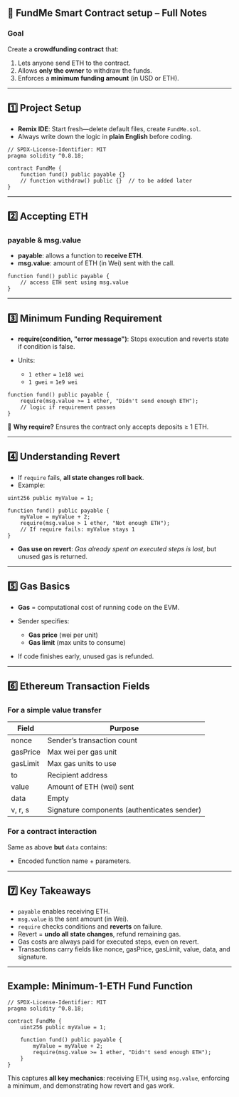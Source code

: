 

## 📝 FundMe Smart Contract setup – Full Notes

### Goal

Create a **crowdfunding contract** that:

1. Lets anyone send ETH to the contract.
2. Allows **only the owner** to withdraw the funds.
3. Enforces a **minimum funding amount** (in USD or ETH).

---

## 1️⃣ Project Setup

* **Remix IDE**: Start fresh—delete default files, create `FundMe.sol`.
* Always write down the logic in **plain English** before coding.

```solidity
// SPDX-License-Identifier: MIT
pragma solidity ^0.8.18;

contract FundMe {
    function fund() public payable {}
    // function withdraw() public {}  // to be added later
}
```

---

## 2️⃣ Accepting ETH

### payable & msg.value

* **payable**: allows a function to **receive ETH**.
* **msg.value**: amount of ETH (in Wei) sent with the call.

```solidity
function fund() public payable {
    // access ETH sent using msg.value
}
```

---

## 3️⃣ Minimum Funding Requirement

* **require(condition, "error message")**:
  Stops execution and reverts state if condition is false.
* Units:

  * `1 ether` = `1e18 wei`
  * `1 gwei` = `1e9 wei`

```solidity
function fund() public payable {
    require(msg.value >= 1 ether, "Didn't send enough ETH");
    // logic if requirement passes
}
```

🔗 **Why require?**
Ensures the contract only accepts deposits ≥ 1 ETH.

---

## 4️⃣ Understanding Revert

* If `require` fails, **all state changes roll back**.
* Example:

```solidity
uint256 public myValue = 1;

function fund() public payable {
    myValue = myValue + 2;
    require(msg.value > 1 ether, "Not enough ETH");
    // If require fails: myValue stays 1
}
```

* **Gas use on revert**:
  *Gas already spent on executed steps is lost*, but unused gas is returned.

---

## 5️⃣ Gas Basics

* **Gas** = computational cost of running code on the EVM.
* Sender specifies:

  * **Gas price** (wei per unit)
  * **Gas limit** (max units to consume)
* If code finishes early, unused gas is refunded.

---

## 6️⃣ Ethereum Transaction Fields

### For a **simple value transfer**

| Field    | Purpose                                     |
| -------- | ------------------------------------------- |
| nonce    | Sender’s transaction count                  |
| gasPrice | Max wei per gas unit                        |
| gasLimit | Max gas units to use                        |
| to       | Recipient address                           |
| value    | Amount of ETH (wei) sent                    |
| data     | Empty                                       |
| v, r, s  | Signature components (authenticates sender) |

### For a **contract interaction**

Same as above **but** `data` contains:

* Encoded function name + parameters.

---

## 7️⃣ Key Takeaways

* `payable` enables receiving ETH.
* `msg.value` is the sent amount (in Wei).
* `require` checks conditions and **reverts** on failure.
* Revert = **undo all state changes**, refund remaining gas.
* Gas costs are always paid for executed steps, even on revert.
* Transactions carry fields like nonce, gasPrice, gasLimit, value, data, and signature.

---

## Example: Minimum-1-ETH Fund Function

```solidity
// SPDX-License-Identifier: MIT
pragma solidity ^0.8.18;

contract FundMe {
    uint256 public myValue = 1;

    function fund() public payable {
        myValue = myValue + 2;
        require(msg.value >= 1 ether, "Didn't send enough ETH");
    }
}
```

This captures **all key mechanics**: receiving ETH, using `msg.value`, enforcing a minimum, and demonstrating how revert and gas work.
